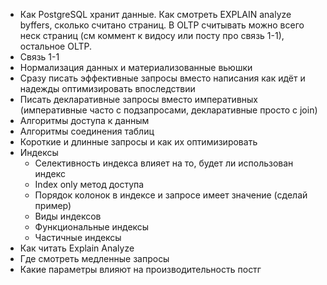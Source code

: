 - Как PostgreSQL хранит данные. Как смотреть EXPLAIN analyze byffers, сколько считано страниц. В OLTP считывать можно всего неск страниц (см коммент к видосу или посту про связь 1-1), остальное OLTP.
- Связь 1-1
- Нормализация данных и материализованные вьюшки
- Сразу писать эффективные запросы вместо написания как идёт и надежды оптимизировать впоследствии
- Писать декларативные запросы вместо императивных (императивные часто с подзапросами, декларативные просто с join)
- Алгоритмы доступа к данным
- Алгоритмы соединения таблиц
- Короткие и длинные запросы и как их оптимизировать
- Индексы
	- Селективность индекса влияет на то, будет ли использован индекс
	- Index only метод доступа
	- Порядок колонок в индексе и запросе имеет значение (сделай пример)
	- Виды индексов
	- Функциональные индексы
	- Частичные индексы
- Как читать Explain Analyze
- Где смотреть медленные запросы
- Какие параметры влияют на производительность постг